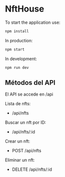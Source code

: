 # NftHouse

To start the application use:

```sh
npm install
```

In production:

```sh
npm start
```

In development:

```sh
npm run dev
```

## Métodos del API

El API se accede en /api

Lista de nfts:

- /api/nfts

Buscar un nft por ID:

- /api/nfts/:id

Crear un nft:

- POST /api/nfts

Eliminar un nft:

- DELETE /api/nfts/:id